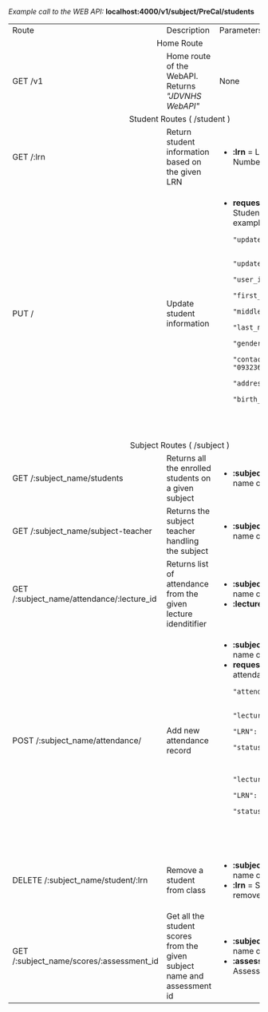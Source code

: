 _Example call to the WEB API:_ **localhost:4000/v1/subject/PreCal/students**

<table>
    <tr>
        <td>Route</td>
        <td>Description</td>
        <td>Parameters</td>
    </tr>
    <tr>
        <td colspan="3"  align='center'>Home Route</td>
    </tr>
    <tr>
        <td>GET /v1</td>
        <td>Home route of the WebAPI. Returns <em property='italic'>"JDVNHS WebAPI"</em></td>
        <td>None</td>
    </tr>
     <tr>
        <td colspan="3"  align='center'>Student Routes ( /student ) </td>
    </tr>
     <tr>
        <td>GET /:lrn </td>
        <td> Return student information based on the given LRN </td>
        <td>
            <ul>
                <li><strong>:lrn </strong> = Learner Reference Number </li>
            </ul> 
        </td>
    </tr>
     <tr>
        <td>PUT /</td>
        <td> Update student information </td>
        <td>
            <ul>
                <li><strong>request body </strong> = Updated Student information ( example: <code>{
                      "updatedStudentInformation":
                        {
                          "updatedStudent": {
                            "user_id": "123456789120",
                            "first_name": "Mario",
                            "middle_name": "Super",
                            "last_name": "SuperSuper",
                            "gender": "male",
                            "contact_number": "09323658741",
                            "address": "Naga City",
                            "birth_date": "2021-12-05"
                          }
                        }
                    } </code> )
                </li>
            </ul> 
        </td>
    </tr>
    <tr>
        <td colspan="3"  align='center'>Subject Routes ( /subject ) </td>
    </tr>
    <tr>
        <td>GET /:subject_name/students</td>
        <td>Returns all the enrolled students on a given subject</td>
       <td>
            <ul>
                <li><strong>:subject_name </strong> = Shorthand name of the subject</li>
            </ul>
        </td>
    </tr> 
    <tr>
        <td>GET /:subject_name/subject-teacher</td>
        <td>Returns the subject teacher handling the subject </td>
        <td>
            <ul>
                <li><strong>:subject_name </strong> = Shorthand name of the subject</li>
            </ul>
        </td>
    </tr>   
    <tr>
        <td>GET /:subject_name/attendance/:lecture_id </td>
        <td>Returns list of attendance from the given lecture idenditifier  </td>
        <td>
            <ul>
                <li><strong>:subject_name </strong> = Shorthand name of the subject</li>
                <li><strong>:lecture_id </strong> = Lecture id</li>
            </ul>
        </td>
    </tr>
     <tr>
        <td>POST /:subject_name/attendance/ </td>
        <td> Add new attendance record </td>
        <td>
            <ul>
                <li><strong>:subject_name </strong> = Shorthand name of the subject</li> 
                <li><strong>request body </strong> = List of attendance ( example: <code>{
                      "attendance": [
                        {
                          "lecture_id": 1,
                          "LRN": "123456789120",
                          "status": "present"
                        },
                        {
                          "lecture_id": 1,
                          "LRN": "123456789119",
                          "status": "absent"
                        }
                      ]
                    } </code> )
                </li>
            </ul>
        </td>
    </tr>
     <tr>
        <td>DELETE /:subject_name/student/:lrn </td>
        <td> Remove a student from class </td>
        <td>
            <ul>
               <li><strong>:subject_name </strong> = Shorthand name of the subject</li>
                <li><strong>:lrn </strong> = Student's LRN to be removed from the class </li>
            </ul>
        </td>
    </tr>
     <tr>
        <td>GET /:subject_name/scores/:assessment_id </td>
        <td> Get all the student scores from the given subject name and assessment id </td>
        <td>
            <ul>
               <li><strong>:subject_name </strong> = Shorthand name of the subject</li>
                <li><strong>:assessment_id </strong> = Assessment id </li>
            </ul>
        </td>
    </tr>
</table>
